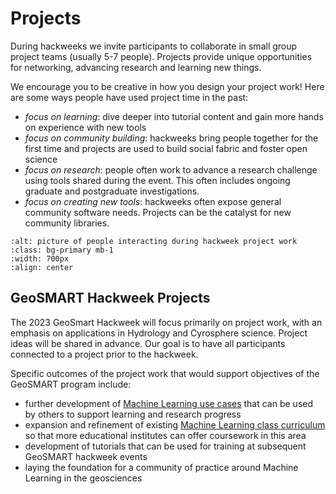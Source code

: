 # Projects

During hackweeks we invite participants to collaborate in small group project teams (usually 5-7 people). Projects provide unique opportunities for networking, advancing research and learning new things.

We encourage you to be creative in how you design your project work! Here are some ways people have used project time in the past:

* *focus on learning*: dive deeper into tutorial content and gain more hands on experience with new tools
* *focus on community building*: hackweeks bring people together for the first time and projects are used to build social fabric and foster open science
* *focus on research*: people often work to advance a research challenge using tools shared during the event. This often includes ongoing graduate and postgraduate investigations.
* *focus on creating new tools*: hackweeks often expose general community software needs. Projects can be the catalyst for new community libraries.

```{image} ../img/projects-montage.png
:alt: picture of people interacting during hackweek project work
:class: bg-primary mb-1
:width: 700px
:align: center
```

## GeoSMART Hackweek Projects   

The 2023 GeoSmart Hackweek will focus primarily on project work, with an emphasis on applications in Hydrology and Cyrosphere science. Project ideas will be shared in advance. Our goal is to have all participants connected to a project prior to the hackweek. 

Specific outcomes of the project work that would support objectives of the GeoSMART program include:

* further development of [Machine Learning use cases](https://geo-smart.github.io/usecases) that can be used by others to support learning and research progress
* expansion and refinement of existing [Machine Learning class curriculum](https://geo-smart.github.io/curriculum) so that more educational institutes can offer coursework in this area
* development of tutorials that can be used for training at subsequent GeoSMART hackweek events
* laying the foundation for a community of practice around Machine Learning in the geosciences